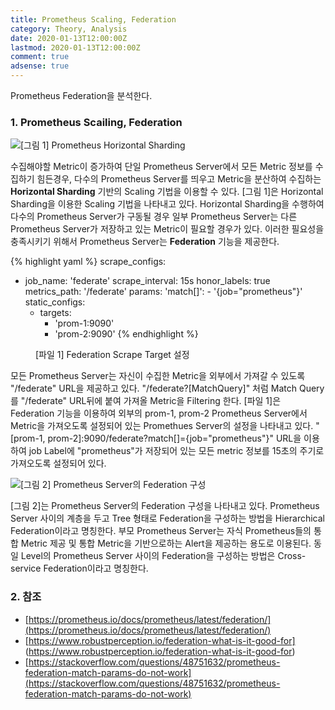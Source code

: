 ```yaml
---
title: Prometheus Scaling, Federation
category: Theory, Analysis
date: 2020-01-13T12:00:00Z
lastmod: 2020-01-13T12:00:00Z
comment: true
adsense: true
---
```


Prometheus Federation을 분석한다.

### 1. Prometheus Scailing, Federation

![[그림 1] Prometheus Horizontal Sharding]({{site.baseurl}}/images/theory_analysis/Prometheus_Federation/Prometheus_Scailing.PNG)

수집해야할 Metric이 증가하여 단일 Prometheus Server에서 모든 Metric 정보를 수집하기 힘든경우, 다수의 Prometheus Server를 띄우고 Metric을 분산하여 수집하는 **Horizontal Sharding** 기반의 Scaling 기법을 이용할 수 있다. [그림 1]은 Horizontal Sharding을 이용한 Scaling 기법을 나타내고 있다. Horizontal Sharding을 수행하여 다수의 Prometheus Server가 구동될 경우 일부 Prometheus Server는 다른 Prometheus Server가 저장하고 있는 Metric이 필요할 경우가 있다. 이러한 필요성을 충족시키기 위해서 Prometheus Server는 **Federation** 기능을 제공한다.

{% highlight yaml %}
scrape_configs:
  - job_name: 'federate'
    scrape_interval: 15s
    honor_labels: true
    metrics_path: '/federate'
    params:
      'match[]':
        - '{job="prometheus"}'
    static_configs:
      - targets:
        - 'prom-1:9090'
        - 'prom-2:9090'
{% endhighlight %}
<figure>
<figcaption class="caption">[파일 1] Federation Scrape Target 설정</figcaption>
</figure>

모든 Prometheus Server는 자신이 수집한 Metric을 외부에서 가져갈 수 있도록 "/federate" URL을 제공하고 있다. "/federate?[MatchQuery]" 처럼 Match Query를 "/federate" URL뒤에 붙여 가져올 Metric을 Filtering 한다. [파일 1]은 Federation 기능을 이용하여 외부의 prom-1, prom-2 Prometheus Server에서 Metric을 가져오도록 설정되어 있는 Promethues Server의 설정을 나타내고 있다. "[prom-1, prom-2]:9090/federate?match[]={job="prometheus"}" URL을 이용하여 job Label에 "prometheus"가 저장되어 있는 모든 metric 정보를 15초의 주기로 가져오도록 설정되어 있다.

![[그림 2] Prometheus Server의 Federation 구성]({{site.baseurl}}/images/theory_analysis/Prometheus_Scaling_Federation/Prometheus_Federation.PNG)

[그림 2]는 Prometheus Server의 Federation 구성을 나타내고 있다. Prometheus Server 사이의 계층을 두고 Tree 형태로 Federation을 구성하는 방법을 Hierarchical Federation이라고 명칭한다. 부모 Prometheus Server는 자식 Prometheus들의 통합 Metric 제공 및 통합 Metric을 기반으로하는 Alert을 제공하는 용도로 이용된다. 동일 Level의 Prometheus Server 사이의 Federation을 구성하는 방법은 Cross-service Federation이라고 명칭한다.

### 2. 참조

* [https://prometheus.io/docs/prometheus/latest/federation/](https://prometheus.io/docs/prometheus/latest/federation/)
* [https://www.robustperception.io/federation-what-is-it-good-for]
(https://www.robustperception.io/federation-what-is-it-good-for)
* [https://stackoverflow.com/questions/48751632/prometheus-federation-match-params-do-not-work](https://stackoverflow.com/questions/48751632/prometheus-federation-match-params-do-not-work)